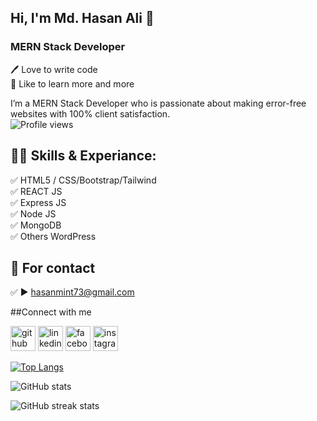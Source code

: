 ## Hi, I'm Md. Hasan Ali 👋
### MERN Stack Developer
<p>
🖊️ Love to write code <br> 
🎤 Like to learn more and more </p> 


I’m a MERN Stack Developer who is passionate about making error-free websites with 100% client satisfaction.  
![Profile views](https://gpvc.arturio.dev/hasanmint)  

## 👨‍💻 Skills & Experiance: 
✅ HTML5 / CSS/Bootstrap/Tailwind <br> 
✅ REACT JS  <br>
✅ Express JS <br>
✅ Node JS <br>
✅ MongoDB <br>
✅ Others WordPress

## 📧 For contact 
✅  ► hasanmint73@gmail.com


##Connect with me

[<img src='https://cdn.jsdelivr.net/npm/simple-icons@3.0.1/icons/github.svg' alt='github' height='40'>](https://github.com/hasanmint)  [<img src='https://cdn.jsdelivr.net/npm/simple-icons@3.0.1/icons/linkedin.svg' alt='linkedin' height='40'>](https://www.linkedin.com/in/md-hasan-ali-928184b6/)  [<img src='https://cdn.jsdelivr.net/npm/simple-icons@3.0.1/icons/facebook.svg' alt='facebook' height='40'>](https://www.facebook.com/hasanmint)  [<img src='https://cdn.jsdelivr.net/npm/simple-icons@3.0.1/icons/instagram.svg' alt='instagram' height='40'>](https://www.instagram.com/hasanmint73/)  

[![Top Langs](https://github-readme-stats.vercel.app/api/top-langs/?username=hasanmint)](https://github.com/anuraghazra/github-readme-stats)

![GitHub stats](https://github-readme-stats.vercel.app/api?username=hasanmint&show_icons=true&count_private=true)  

![GitHub streak stats](https://github-readme-streak-stats.herokuapp.com/?user=hasanmint)  

